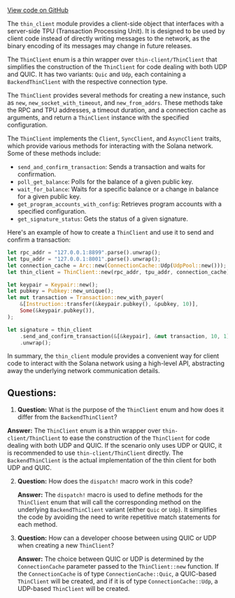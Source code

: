 [View code on GitHub](https://github.com/solana-labs/solana/blob/master/client/src/thin_client.rs)

The `thin_client` module provides a client-side object that interfaces with a server-side TPU (Transaction Processing Unit). It is designed to be used by client code instead of directly writing messages to the network, as the binary encoding of its messages may change in future releases.

The `ThinClient` enum is a thin wrapper over `thin-client/ThinClient` that simplifies the construction of the `ThinClient` for code dealing with both UDP and QUIC. It has two variants: `Quic` and `Udp`, each containing a `BackendThinClient` with the respective connection type.

The `ThinClient` provides several methods for creating a new instance, such as `new`, `new_socket_with_timeout`, and `new_from_addrs`. These methods take the RPC and TPU addresses, a timeout duration, and a connection cache as arguments, and return a `ThinClient` instance with the specified configuration.

The `ThinClient` implements the `Client`, `SyncClient`, and `AsyncClient` traits, which provide various methods for interacting with the Solana network. Some of these methods include:

- `send_and_confirm_transaction`: Sends a transaction and waits for confirmation.
- `poll_get_balance`: Polls for the balance of a given public key.
- `wait_for_balance`: Waits for a specific balance or a change in balance for a given public key.
- `get_program_accounts_with_config`: Retrieves program accounts with a specified configuration.
- `get_signature_status`: Gets the status of a given signature.

Here's an example of how to create a `ThinClient` and use it to send and confirm a transaction:

```rust
let rpc_addr = "127.0.0.1:8899".parse().unwrap();
let tpu_addr = "127.0.0.1:8001".parse().unwrap();
let connection_cache = Arc::new(ConnectionCache::Udp(UdpPool::new()));
let thin_client = ThinClient::new(rpc_addr, tpu_addr, connection_cache);

let keypair = Keypair::new();
let pubkey = Pubkey::new_unique();
let mut transaction = Transaction::new_with_payer(
    &[Instruction::transfer(&keypair.pubkey(), &pubkey, 10)],
    Some(&keypair.pubkey()),
);

let signature = thin_client
    .send_and_confirm_transaction(&[&keypair], &mut transaction, 10, 1)
    .unwrap();
```

In summary, the `thin_client` module provides a convenient way for client code to interact with the Solana network using a high-level API, abstracting away the underlying network communication details.
## Questions: 
 1. **Question:** What is the purpose of the `ThinClient` enum and how does it differ from the `BackendThinClient`?
   
   **Answer:** The `ThinClient` enum is a thin wrapper over `thin-client/ThinClient` to ease the construction of the `ThinClient` for code dealing with both UDP and QUIC. If the scenario only uses UDP or QUIC, it is recommended to use `thin-client/ThinClient` directly. The `BackendThinClient` is the actual implementation of the thin client for both UDP and QUIC.

2. **Question:** How does the `dispatch!` macro work in this code?

   **Answer:** The `dispatch!` macro is used to define methods for the `ThinClient` enum that will call the corresponding method on the underlying `BackendThinClient` variant (either `Quic` or `Udp`). It simplifies the code by avoiding the need to write repetitive match statements for each method.

3. **Question:** How can a developer choose between using QUIC or UDP when creating a new `ThinClient`?

   **Answer:** The choice between QUIC or UDP is determined by the `ConnectionCache` parameter passed to the `ThinClient::new` function. If the `ConnectionCache` is of type `ConnectionCache::Quic`, a QUIC-based `ThinClient` will be created, and if it is of type `ConnectionCache::Udp`, a UDP-based `ThinClient` will be created.